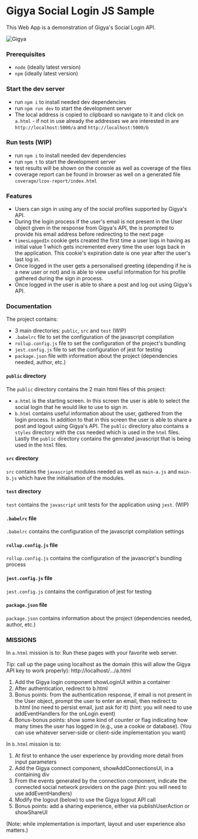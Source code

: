 # Gigya Social Login JS Sample

This Web App is a demonstration of Gigya's Social Login API.

![Gigya](Gigya.gif)

### Prerequisites

* `node` (ideally latest version)
* `npm` (ideally latest version)

### Start the dev server

* run `npm i` to install needed dev dependencies
* run `npm run dev` to start the development server
* The local address is copied to clipboard so navigate to it and click on `a.html` - if not in use already the addresses we are interested in are `http://localhost:5000/a` and `http://localhost:5000/b`

### Run tests (WIP)

* run `npm i` to install needed dev dependencies
* run `npm t` to start the development server
* test results will be shown on the console as well as coverage of the files
* coverage report can be found in browser as well on a generated file `coverage/lcov-report/index.html`

### Features

* Users can sign in using any of the social profiles supported by Gigya's API.
* During the login process if the user's email is not present in the User object given in the response from Gigya's API, the is prompted to provide his email address before redirecting to the next page
* `timesLoggedIn` cookie gets created the first time a user logs in having as initial value 1 which gets incremented every time the user logs back in the application. This cookie's expiration date is one year after the user's last log in.
* Once logged in the user gets a personalised greeting (depending if he is a new user or not) and is able to view useful information for his profile gathered during the sign in process.
* Once logged in the user is able to share a post and log out using Gigya's API.

### Documentation

The project contains:
- 3 main directories: `public`, `src` and `test` (WIP)
- `.babelrc` file to set the configuration of the javascript compilation
- `rollup.config.js` file to set the configuration of the project's bundling
- `jest.config.js` file to set the configuration of jest for testing
- `package.json` file with information about the project (dependencies needed, author, etc.)

#### `public` directory

The `public` directory contains the 2 main html files of this project:
- `a.html` is the starting screen. In this screen the user is able to select the social login that he would like to use to sign in.
- `b.html` contains useful information about the user, gathered from the login process. In addition to that in this screen the user is able to share a post and logout using Gigya's API.
The `public` directory also contains a `styles` directory with the css needed which is used in the `html` files.
Lastly the `public` directory contains the genrated javascript that is being used in the `html` files.

#### `src` directory

`src` contains the `javascript` modules needed as well as `main-a.js` and `main-b.js` which have the initialisation of the modules.

#### `test` directory

`test` contains the `javascript` unit tests for the application using `jest`. (WIP)

#### `.babelrc` file

`.babelrc` contains the configuration of the javascript compilation settings

#### `rollup.config.js` file

`rollup.config.js` contains the configuration of the javascript's bundling process

#### `jest.config.js` file

`jest.config.js` contains the configuration of jest for testing

#### `package.json` file

`package.json` contains information about the project (dependencies needed, author, etc.)

### MISSIONS

In `a.html` mission is to:
Run these pages with your favorite web server.
				
Tip: call up the page using localhost as the domain (this will allow the Gigya API key to work properly):
http://localhost/.../a.html

1) Add the Gigya login component showLoginUI within a container
2) After authentication, redirect to b.html
3) Bonus points: from the authentication response, if email is not
present in the User object, prompt the user to enter an email, then
redirect to b.html (no need to persist email, just ask for it)
(hint: you will need to use addEventHandlers for the onLogin event)
4) Bonus-bonus points: show some kind of counter or flag indicating how
many times the user has logged in (e.g., use a cookie or database).
(You can use whatever server-side or client-side implementation you want)

In `b.html` mission is to:
1) At first to enhance the user experience by providing more detail from input parameters
2) Add the Gigya connect component, showAddConnectionsUI, in a containing div
3) From the events generated by the connection component, indicate the connected
social network providers on the page (hint: you will need to use addEventHandlers)
4) Modify the logout (below) to use the Gigya logout API call
5) Bonus points: add a sharing experience, either via publishUserAction or showShareUI

(Note: while implementation is important, layout and user experience also matters.)

